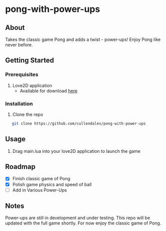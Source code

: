 # pong-with-power-ups
## About
Takes the classic game Pong and adds a twist - power-ups! Enjoy Pong like never before.

## Getting Started
### Prerequisites
1. Love2D application
   - Available for download [here](https://love2d.org)
  
### Installation
1. Clone the repo
```sh
   git clone https://github.com/cullendales/pong-with-power-ups
```

## Usage
1. Drag main.lua into your love2D application to launch the game

## Roadmap
- [x] Finish classic game of Pong
- [x] Polish game physics and speed of ball
- [ ] Add in Various Power-Ups

## Notes
Power-ups are still in development and under testing. This repo will be updated with the full game shortly. For now enjoy the classic game of Pong.

